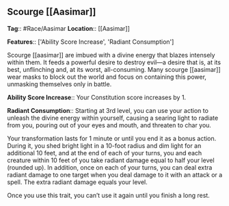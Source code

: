 ## Scourge [[Aasimar]]
**Tag**:: #Race/Aasimar 
**Location**:: [[Aasimar]]

**Features**:: ['Ability Score Increase', 'Radiant Consumption']

Scourge [[aasimar]] are imbued with a divine energy that blazes intensely within them. It feeds a powerful desire to destroy evil—a desire that is, at its best, unflinching and, at its worst, all-consuming. Many scourge [[aasimar]] wear masks to block out the world and focus on containing this power, unmasking themselves only in battle.

**Ability Score Increase**:: Your Constitution score increases by 1.

**Radiant Consumption**:: Starting at 3rd level, you can use your action to unleash the divine energy within yourself, causing a searing light to radiate from you, pouring out of your eyes and mouth, and threaten to char you.

Your transformation lasts for 1 minute or until you end it as a bonus action. During it, you shed bright light in a 10-foot radius and dim light for an additional 10 feet, and at the end of each of your turns, you and each creature within 10 feet of you take radiant damage equal to half your level (rounded up). In addition, once on each of your turns, you can deal extra radiant damage to one target when you deal damage to it with an attack or a spell. The extra radiant damage equals your level.

Once you use this trait, you can’t use it again until you finish a long rest.